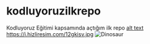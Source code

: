 # kodluyoruzilkrepo
Kodluyoruz Eğitimi kapsamında açtığım ilk repo
[alt text](https://www.hizliresim.com/12gkisv)
https://i.hizliresim.com/12gkisv.jpg
<img src="https://i.hizliresim.com/12gkisv.jpg" alt="Dinosaur" />
